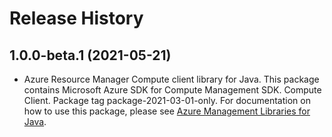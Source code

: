 # Release History

## 1.0.0-beta.1 (2021-05-21)

- Azure Resource Manager Compute client library for Java. This package contains Microsoft Azure SDK for Compute Management SDK. Compute Client. Package tag package-2021-03-01-only. For documentation on how to use this package, please see [Azure Management Libraries for Java](https://aka.ms/azsdk/java/mgmt).
